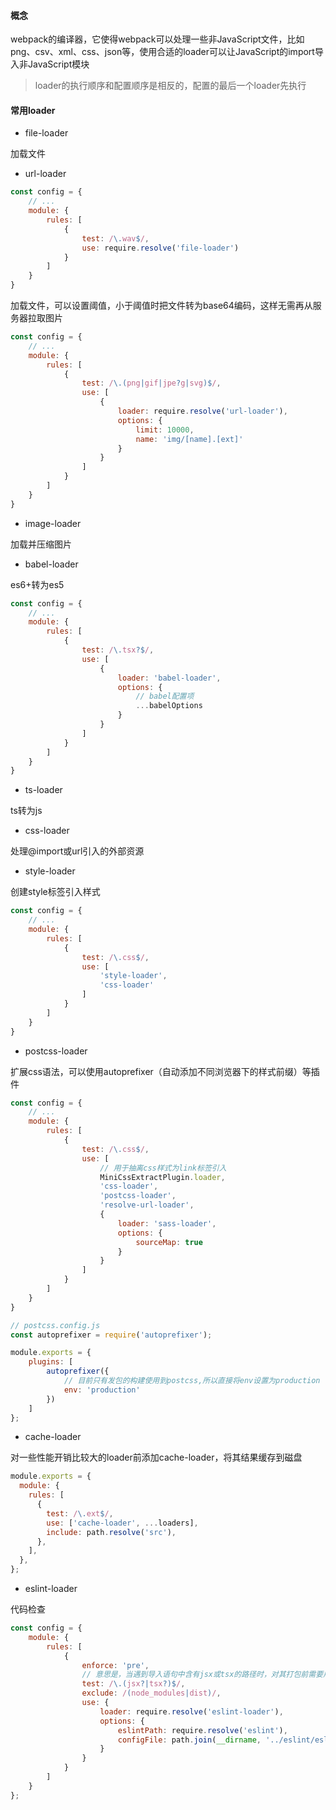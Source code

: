 #### 概念

webpack的编译器，它使得webpack可以处理一些非JavaScript文件，比如png、csv、xml、css、json等，使用合适的loader可以让JavaScript的import导入非JavaScript模块

> loader的执行顺序和配置顺序是相反的，配置的最后一个loader先执行

#### 常用loader

- file-loader

加载文件

- url-loader

```js
const config = {
    // ...
    module: {
        rules: [
            {
                test: /\.wav$/,
                use: require.resolve('file-loader')
            }
        ]
    }
}
```

加载文件，可以设置阈值，小于阈值时把文件转为base64编码，这样无需再从服务器拉取图片

```js
const config = {
    // ...
    module: {
        rules: [
            {
                test: /\.(png|gif|jpe?g|svg)$/,
                use: [
                    {
                        loader: require.resolve('url-loader'),
                        options: {
                            limit: 10000,
                            name: 'img/[name].[ext]'
                        }
                    }
                ]
            }
        ]
    }
}
```

- image-loader

加载并压缩图片

- babel-loader

es6+转为es5

```js
const config = {
    // ...
    module: {
        rules: [
            {
                test: /\.tsx?$/,
                use: [
                    {
                        loader: 'babel-loader',
                        options: {
                            // babel配置项
                            ...babelOptions
                        }
                    }
                ]
            }
        ]
    }
}
```

- ts-loader

ts转为js

- css-loader

处理@import或url引入的外部资源

- style-loader

创建style标签引入样式

```js
const config = {
    // ...
    module: {
        rules: [
            {
                test: /\.css$/,
                use: [
                    'style-loader',
                    'css-loader'
                ]
            }
        ]
    }
}
```

- postcss-loader

扩展css语法，可以使用autoprefixer（自动添加不同浏览器下的样式前缀）等插件

```js
const config = {
    // ...
    module: {
        rules: [
            {
                test: /\.css$/,
                use: [
                    // 用于抽离css样式为link标签引入
                    MiniCssExtractPlugin.loader,
                    'css-loader',
                    'postcss-loader',
                    'resolve-url-loader',
                    {
                        loader: 'sass-loader',
                        options: {
                            sourceMap: true
                        }
                    }
                ]
            }
        ]
    }
}

// postcss.config.js
const autoprefixer = require('autoprefixer');

module.exports = {
    plugins: [
        autoprefixer({
            // 目前只有发包的构建使用到postcss,所以直接将env设置为production
            env: 'production'
        })
    ]
};
```

- cache-loader

对一些性能开销比较大的loader前添加cache-loader，将其结果缓存到磁盘

```js
module.exports = {
  module: {
    rules: [
      {
        test: /\.ext$/,
        use: ['cache-loader', ...loaders],
        include: path.resolve('src'),
      },
    ],
  },
};
```

- eslint-loader

代码检查

```js
const config = {
    module: {
        rules: [
            {
                enforce: 'pre',
                // 意思是，当遇到导入语句中含有jsx或tsx的路径时，对其打包前需要用eslint-loader转换以下
                test: /\.(jsx?|tsx?)$/,
                exclude: /(node_modules|dist)/,
                use: {
                    loader: require.resolve('eslint-loader'),
                    options: {
                        eslintPath: require.resolve('eslint'),
                        configFile: path.join(__dirname, '../eslint/eslintrc.dev.js')
                    }
                }
            }
        ]
    }
};
```